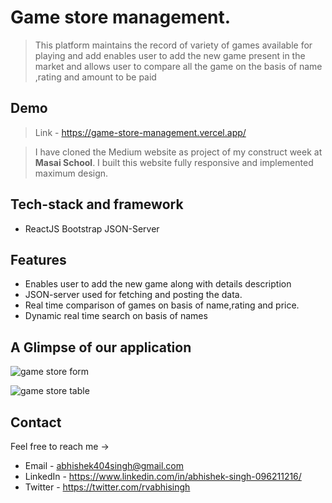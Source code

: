# Game store management.

> This platform maintains the record of variety of games available for playing and add enables user to add the new game present in the market and allows user to compare all the game on the basis of name ,rating and amount to be paid



## Demo

>Link - https://game-store-management.vercel.app/


 
> I have cloned the Medium website as project of my construct week at **Masai School**.
> I built this website fully responsive and implemented maximum design.
 
  
## Tech-stack and framework


- ReactJS  Bootstrap  JSON-Server 


  
## Features

- Enables user to add the new game along with details description 
- JSON-server used for fetching and posting the data.
- Real time comparison of games on basis of name,rating and price.
- Dynamic real time search on basis of names




## A Glimpse of our application


![game store form](https://user-images.githubusercontent.com/87438535/160307833-639cd140-8f62-4f01-be8d-50b7b67e2e50.png)

![game store table](https://user-images.githubusercontent.com/87438535/160307836-199b4fdb-3222-456b-82f9-d352cc155303.png)




## Contact

Feel free to reach me ->
- Email - <abhishek404singh@gmail.com> 
- LinkedIn - https://www.linkedin.com/in/abhishek-singh-096211216/
- Twitter - https://twitter.com/rvabhisingh
